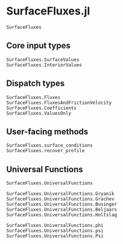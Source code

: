 # SurfaceFluxes.jl

```@docs
SurfaceFluxes
```

## Core input types

```@docs
SurfaceFluxes.SurfaceValues
SurfaceFluxes.InteriorValues
```

## Dispatch types

```@docs
SurfaceFluxes.Fluxes
SurfaceFluxes.FluxesAndFrictionVelocity
SurfaceFluxes.Coefficients
SurfaceFluxes.ValuesOnly
```

## User-facing methods

```@docs
SurfaceFluxes.surface_conditions
SurfaceFluxes.recover_profile
```

## Universal Functions

```@docs
SurfaceFluxes.UniversalFunctions
```

```@docs
SurfaceFluxes.UniversalFunctions.Gryanik
SurfaceFluxes.UniversalFunctions.Grachev
SurfaceFluxes.UniversalFunctions.Businger
SurfaceFluxes.UniversalFunctions.Beljaars
SurfaceFluxes.UniversalFunctions.Holtslag
```

```@docs
SurfaceFluxes.UniversalFunctions.phi
SurfaceFluxes.UniversalFunctions.psi
SurfaceFluxes.UniversalFunctions.Psi
```
